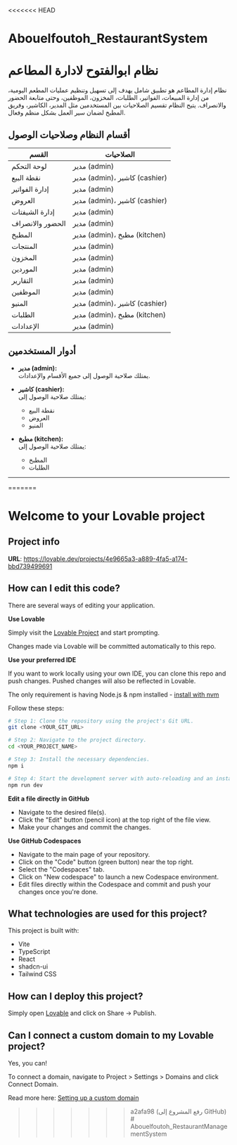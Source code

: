 <<<<<<< HEAD
# Abouelfoutoh_RestaurantSystem


# نظام ابوالفتوح لادارة المطاعم

نظام إدارة المطاعم هو تطبيق شامل يهدف إلى تسهيل وتنظيم عمليات المطعم اليومية، من إدارة المبيعات، الفواتير، الطلبات، المخزون، الموظفين، وحتى متابعة الحضور والانصراف. يتيح النظام تقسيم الصلاحيات بين المستخدمين مثل المدير، الكاشير، وفريق المطبخ لضمان سير العمل بشكل منظم وفعال.

## أقسام النظام وصلاحيات الوصول

| القسم              | الصلاحيات             |
|--------------------|-----------------------|
| لوحة التحكم        | مدير (admin)          |
| نقطة البيع         | مدير (admin)، كاشير (cashier)   |
| إدارة الفواتير     | مدير (admin)          |
| العروض             | مدير (admin)، كاشير (cashier)   |
| إدارة الشيفتات     | مدير (admin)          |
| الحضور والانصراف   | مدير (admin)          |
| المطبخ             | مدير (admin)، مطبخ (kitchen)     |
| المنتجات           | مدير (admin)          |
| المخزون            | مدير (admin)          |
| الموردين           | مدير (admin)          |
| التقارير           | مدير (admin)          |
| الموظفين           | مدير (admin)          |
| المنيو             | مدير (admin)، كاشير (cashier)   |
| الطلبات            | مدير (admin)، مطبخ (kitchen)     |
| الإعدادات          | مدير (admin)          |

## أدوار المستخدمين

- **مدير (admin):**  
  يمتلك صلاحية الوصول إلى جميع الأقسام والإعدادات.

- **كاشير (cashier):**  
  يمتلك صلاحية الوصول إلى:  
  - نقطة البيع  
  - العروض  
  - المنيو  

- **مطبخ (kitchen):**  
  يمتلك صلاحية الوصول إلى:  
  - المطبخ  
  - الطلبات  


---

=======
# Welcome to your Lovable project

## Project info

**URL**: https://lovable.dev/projects/4e9665a3-a889-4fa5-a174-bbd739499691

## How can I edit this code?

There are several ways of editing your application.

**Use Lovable**

Simply visit the [Lovable Project](https://lovable.dev/projects/4e9665a3-a889-4fa5-a174-bbd739499691) and start prompting.

Changes made via Lovable will be committed automatically to this repo.

**Use your preferred IDE**

If you want to work locally using your own IDE, you can clone this repo and push changes. Pushed changes will also be reflected in Lovable.

The only requirement is having Node.js & npm installed - [install with nvm](https://github.com/nvm-sh/nvm#installing-and-updating)

Follow these steps:

```sh
# Step 1: Clone the repository using the project's Git URL.
git clone <YOUR_GIT_URL>

# Step 2: Navigate to the project directory.
cd <YOUR_PROJECT_NAME>

# Step 3: Install the necessary dependencies.
npm i

# Step 4: Start the development server with auto-reloading and an instant preview.
npm run dev
```

**Edit a file directly in GitHub**

- Navigate to the desired file(s).
- Click the "Edit" button (pencil icon) at the top right of the file view.
- Make your changes and commit the changes.

**Use GitHub Codespaces**

- Navigate to the main page of your repository.
- Click on the "Code" button (green button) near the top right.
- Select the "Codespaces" tab.
- Click on "New codespace" to launch a new Codespace environment.
- Edit files directly within the Codespace and commit and push your changes once you're done.

## What technologies are used for this project?

This project is built with:

- Vite
- TypeScript
- React
- shadcn-ui
- Tailwind CSS

## How can I deploy this project?

Simply open [Lovable](https://lovable.dev/projects/4e9665a3-a889-4fa5-a174-bbd739499691) and click on Share -> Publish.

## Can I connect a custom domain to my Lovable project?

Yes, you can!

To connect a domain, navigate to Project > Settings > Domains and click Connect Domain.

Read more here: [Setting up a custom domain](https://docs.lovable.dev/tips-tricks/custom-domain#step-by-step-guide)
>>>>>>> a2afa98 (رفع المشروع إلى GitHub)
#   A b o u e l f o u t o h _ R e s t a u r a n t M a n a g e m e n t S y s t e m  
 